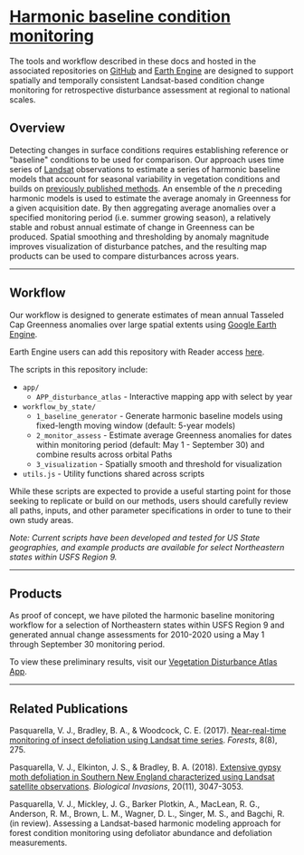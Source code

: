 # [Harmonic baseline condition monitoring](https://valpasq.github.io/condition_monitoring/)

The tools and workflow described in these docs and hosted in the associated repositories on [GitHub](https://github.com/valpasq/condition_monitoring) and [Earth Engine](https://code.earthengine.google.com/?accept_repo=users/valeriepasquarella/condition_monitoring) are designed to support spatially and temporally consistent Landsat-based condition change monitoring for retrospective disturbance assessment at regional to national scales.

## Overview
Detecting changes in surface conditions requires establishing reference or "baseline" conditions to be used for comparison. Our approach uses time series of [Landsat](https://www.usgs.gov/core-science-systems/nli/landsat) observations to estimate a series of harmonic baseline models that account for seasonal variability in vegetation conditions and builds on [previously published methods](https://www.mdpi.com/1999-4907/8/8/275). An ensemble of the _n_ preceding harmonic models is used to estimate the average anomaly in Greenness for a given acquisition date. By then aggregating average anomalies over a specified monitoring period (i.e. summer growing season), a relatively stable and robust annual estimate of change in Greenness can be produced. Spatial smoothing and thresholding by anomaly magnitude improves visualization of disturbance patches, and the resulting map products can be used to compare disturbances across years.

___

## Workflow
Our workflow is designed to generate estimates of mean annual Tasseled Cap Greenness anomalies over large spatial extents using [Google Earth Engine](https://earthengine.google.com/).

Earth Engine users can add this repository with Reader access [here](https://code.earthengine.google.com/?accept_repo=users/valeriepasquarella/condition_monitoring).

The scripts in this repository include:

* `app/`
    * `APP_disturbance_atlas` - Interactive mapping app with select by year
* `workflow_by_state/`
    * `1_baseline_generator` - Generate harmonic baseline models using fixed-length moving window (default: 5-year models)
    * `2_monitor_assess` - Estimate average Greenness anomalies for dates within monitoring period (default: May 1 - September 30) and combine results across orbital Paths
    * `3_visualization` - Spatially smooth and threshold for visualization
* `utils.js` - Utility functions shared across scripts


While these scripts are expected to provide a useful starting point for those seeking to replicate or build on our methods, users should carefully review all paths, inputs, and other parameter specifications in order to tune to their own study areas.

_Note: Current scripts have been developed and tested for US State geographies, and example products are available for select Northeastern states within USFS Region 9._

___

## Products
As proof of concept, we have piloted the harmonic baseline monitoring workflow for a selection of Northeastern states within USFS Region 9 and generated annual change assessments for 2010-2020 using a May 1 through September 30 monitoring period.

To view these preliminary results, visit our [Vegetation Disturbance Atlas App](https://valeriepasquarella.users.earthengine.app/view/condition-monitoring-disturbance-atlas).


___

## Related Publications

Pasquarella, V. J., Bradley, B. A., & Woodcock, C. E. (2017). [Near-real-time monitoring of insect defoliation using Landsat time series](https://www.mdpi.com/1999-4907/8/8/275). _Forests_, 8(8), 275.

Pasquarella, V. J., Elkinton, J. S., & Bradley, B. A. (2018). [Extensive gypsy moth defoliation in Southern New England characterized using Landsat satellite observations](https://link.springer.com/article/10.1007/s10530-018-1778-0). _Biological Invasions_, 20(11), 3047-3053.

Pasquarella, V. J., Mickley, J. G., Barker Plotkin, A., MacLean, R. G., Anderson, R. M., Brown, L. M., Wagner, D. L., Singer, M. S., and Bagchi, R. (in review). Assessing a Landsat-based harmonic modeling approach for forest condition monitoring using defoliator abundance and defoliation measurements.
